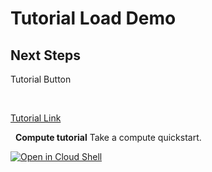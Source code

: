 # Tutorial Load Demo

## Next Steps

<walkthrough-load-tutorial-button id=compute_short_quickstart>
  Tutorial Button
</walkthrough-load-tutorial-button>

&nbsp;

[Tutorial Link](walkthrough://load-tutorial-url?url=compute_short_quickstart)

&nbsp;
<walkthrough-tutorial-card
  id=compute_short_quickstart icon="COMPUTE_SECTION" label="compute">
**Compute tutorial**
Take a compute quickstart.
</walkthrough-tutorial-card>

[![Open in Cloud Shell](http://gstatic.com/cloudssh/images/open-btn.svg)](https://console.cloud.google.com/cloudshell/editor?cloudshell_git_repo=https%3A%2F%2Fgithub.com%2Fjoshuachen-g%2Fgcp-projects%2Fnew%2Fmaster&cloudshell_open_in_editor=tutorial_load.md&cloudshell_tutorial=tutorial_load.md)
